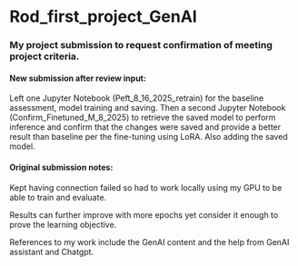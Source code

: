 # Rod_first_project_GenAI

### My project submission to request confirmation of meeting project criteria. 

#### New submission after review input:

Left one Jupyter Notebook (Peft_8_16_2025_retrain) for the baseline assessment, model training and saving. Then a second Jupyter Notebook (Confirm_Finetuned_M_8_2025) to retrieve the saved model to perform inference and confirm that the changes were saved and provide a better result than baseline per the fine-tuning using LoRA. Also adding the saved model.


#### Original submission notes:

Kept having connection failed so had to work locally using my GPU to be able to train and evaluate.

Results can further improve with more epochs yet consider it enough to prove the learning objective.

References to my work include the GenAI content and the help from GenAI assistant and Chatgpt.
